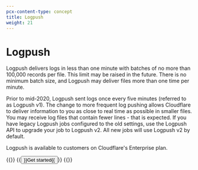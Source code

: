 ```yaml
---
pcx-content-type: concept
title: Logpush
weight: 21
---
```


# Logpush

Logpush delivers logs in less than one minute with batches of no more than 100,000 records per file. This limit may be raised in the future. There is no minimum batch size, and Logpush may deliver files more than one time per minute.

Prior to mid-2020, Logpush sent logs once every five minutes (referred to as Logpush v1). The change to more frequent log pushing allows Cloudflare to deliver information to you as close to real time as possible in smaller files. You may receive log files that contain fewer lines - that is expected. If you have legacy Logpush jobs configured to the old settings, use the Logpush API to upgrade your job to Logpush v2. All new jobs will use Logpush v2 by default.

Logpush is available to customers on Cloudflare's Enterprise plan.

{{<button-group>}}
{{<button type="primary" href="/logs/get-started/">}}Get started{{</button>}}
{{</button-group>}}
